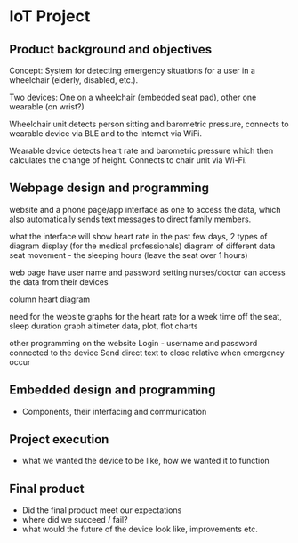 # IoT Project

## Product background and objectives

Concept: System for detecting emergency situations for a user in a wheelchair (elderly, disabled, etc.). 

Two devices: One on a wheelchair (embedded seat pad), other one wearable (on wrist?)

Wheelchair unit detects person sitting and barometric pressure, connects to wearable device via BLE and to the Internet via WiFi.

Wearable device detects heart rate and barometric pressure which then calculates the change of height. Connects to chair unit via Wi-Fi.

## Webpage design and programming


website and a phone page/app interface as one to access the data, which also automatically sends text messages to direct family members. 

what the interface will show
heart rate in the past few days, 2 types of diagram display (for the medical professionals)
diagram of different data
seat movement - the sleeping hours (leave the seat over 1 hours) 

web page
have user name and password setting
nurses/doctor can access the data from their devices

column
heart diagram




need for the website
graphs for the heart rate for a week
time off the seat, sleep duration graph
altimeter data, plot, flot charts

other programming on the website
Login - username and password connected to the device
Send direct text to close relative when emergency occur

## Embedded design and programming
- Components, their interfacing and communication

## Project execution
- what we wanted the device to be like, how we wanted it to function

## Final product
- Did the final product meet our expectations
- where did we succeed / fail?
- what would the future of the device look like, improvements etc.
